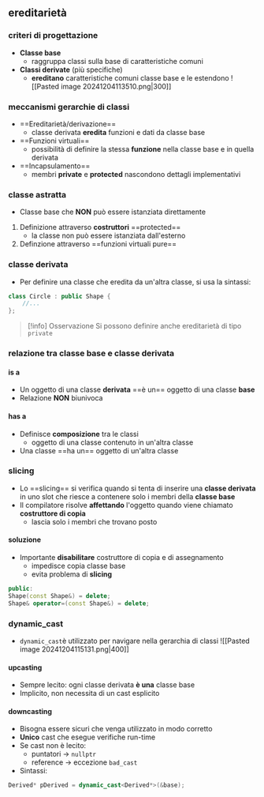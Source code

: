 ## ereditarietà
### criteri di progettazione
- **Classe base** 
	- raggruppa classi sulla base di caratteristiche comuni
- **Classi derivate** (più specifiche)
	- **ereditano** caratteristiche comuni classe base e le estendono
![[Pasted image 20241204113510.png|300]]
### meccanismi gerarchie di classi
- ==Ereditarietà/derivazione==
	- classe derivata **eredita** funzioni e dati da classe base
- ==Funzioni virtuali==
	- possibilità di definire la stessa **funzione** nella classe base e in quella derivata
- ==Incapsulamento==
	- membri **private** e **protected** nascondono dettagli implementativi
### classe astratta
- Classe base che **NON** può essere istanziata direttamente
1. Definizione attraverso **costruttori** ==protected==
	- la classe non può essere istanziata dall'esterno
2. Definzione attraverso ==funzioni virtuali pure==

<div style="page-break-after: always;"></div>

### classe derivata
- Per definire una classe che eredita da un'altra classe, si usa la sintassi:
```cpp
class Circle : public Shape {
	//...
};
```

>[!info] Osservazione
>Si possono definire anche ereditarietà di tipo ```private```

### relazione tra classe base e classe derivata
#### is a
- Un oggetto di una classe **derivata** ==è un== oggetto di una classe **base**
- Relazione **NON** biunivoca
#### has a
- Definisce **composizione** tra le classi
	- oggetto di una classe contenuto in un'altra classe
- Una classe ==ha un== oggetto di un'altra classe
### slicing
- Lo ==slicing== si verifica quando si tenta di inserire una **classe derivata** in uno slot che riesce a contenere solo i membri della **classe base**
- Il compilatore risolve **affettando** l'oggetto quando viene chiamato **costruttore di copia**
	- lascia solo i membri che trovano posto
#### soluzione
- Importante **disabilitare** costruttore di copia e di assegnamento
	- impedisce copia classe base
	- evita problema di **slicing**
```cpp
public:
Shape(const Shape&) = delete; 
Shape& operator=(const Shape&) = delete;
```

### dynamic_cast
- ```dynamic_cast```è utilizzato per navigare nella gerarchia di classi
![[Pasted image 20241204115131.png|400]]
#### upcasting
- Sempre lecito: ogni classe derivata **è una** classe base
- Implicito, non necessita di un cast esplicito
#### downcasting
- Bisogna essere sicuri che venga utilizzato in modo corretto
- **Unico** cast che esegue verifiche run-time
- Se cast non è lecito:
	- puntatori -> ```nullptr```
	- reference -> eccezione ```bad_cast```
- Sintassi:
```cpp
Derived* pDerived = dynamic_cast<Derived*>(&base);
```
